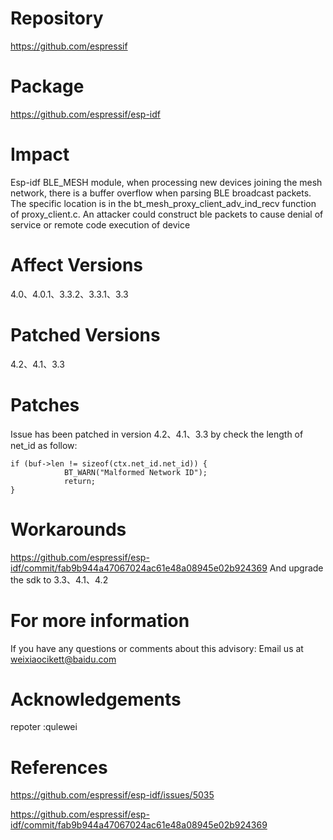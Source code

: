 # Repository
https://github.com/espressif

# Package
https://github.com/espressif/esp-idf

# Impact
Esp-idf BLE_MESH module, when processing new devices joining the mesh network, there is a buffer overflow when parsing BLE broadcast packets. The specific location is in the bt_mesh_proxy_client_adv_ind_recv function of proxy_client.c. An attacker could construct ble packets to cause denial of service or remote code execution of device

# Affect Versions
4.0、4.0.1、3.3.2、3.3.1、3.3

# Patched Versions
4.2、4.1、3.3

# Patches
Issue has been patched in version 4.2、4.1、3.3 by check the length of net_id as follow:

```
if (buf->len != sizeof(ctx.net_id.net_id)) {
            BT_WARN("Malformed Network ID");
            return;
}
```

# Workarounds
https://github.com/espressif/esp-idf/commit/fab9b944a47067024ac61e48a08945e02b924369 And upgrade the sdk to 3.3、4.1、4.2

# For more information
If you have any questions or comments about this advisory:
Email us at weixiaocikett@baidu.com

# Acknowledgements
repoter :qulewei

# References
https://github.com/espressif/esp-idf/issues/5035

https://github.com/espressif/esp-idf/commit/fab9b944a47067024ac61e48a08945e02b924369
